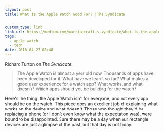 ```yaml
---
layout: post
title: What Is the Apple Watch Good For? |The Syndicate


custom_type: link
link_url: https://medium.com/martiancraft-s-syndicate/what-is-the-apple-watch-good-for-6bf037638620#.ww47ojq8a
tags:
  - apple watch
  - tech
date: 2016-04-27 08:48
---
```

Richard Turton on *The Syndicate*:

> The Apple Watch is almost a year old now. Thousands of apps have been developed for it. What have we learnt so far? What makes a good user experience for a watch app? What works, and what doesn’t? Which apps should you be building for the watch?

Here's the thing: the Apple Watch isn't for everyone, and not every app should be on the watch. This piece does an excellent job of explaining what works on the device and what doesn't. Those who thought they'd be replacing a phone (or I don't even know what the expectation was), were bound to be disappointed. Sure there may be a day when our rectangle devices are just a glimpse of the past, but that day is not today.

